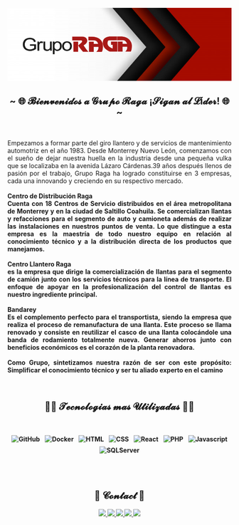 <div align="center">
  
<!-- ![](https://typograssy.deno.dev/api?text=Suki-Chan!&l0=none&bg=none&frame=none&speed=100&comment=) -->

![Preview](https://raw.githubusercontent.com/Grupo-Raga/Grupo-Raga/main/header2.png)

</div>
 
<h2 align="center">~ 🌐 𝓑𝓲𝓮𝓷𝓿𝓮𝓷𝓲𝓭𝓸𝓼 𝓪 𝓖𝓻𝓾𝓹𝓸 𝓡𝓪𝓰𝓪 ¡𝓢𝓲𝓰𝓪𝓷 𝓪𝓵 𝓛í𝓭𝓮𝓻! 🌐 ~</h2>

<br>
<p align="justify"> 
Empezamos a formar parte del giro llantero y de servicios de mantenimiento automotriz en el año 1983. Desde Monterrey Nuevo León, comenzamos con el sueño de dejar nuestra huella en la industria desde una pequeña vulka que se localizaba en la avenida Lázaro Cárdenas.39 años después llenos de pasión por el trabajo, Grupo Raga ha logrado constituirse en 3 empresas, cada una innovando y creciendo en su respectivo mercado.
<br><br>
<b>Centro de Distribución Raga<b>
<br>
Cuenta con 18 Centros de Servicio distribuidos en el área metropolitana de Monterrey y en la ciudad de Saltillo Coahuila. Se comercializan llantas y refacciones para el segmento de auto y camioneta además de realizar las instalaciones en nuestros puntos de venta. Lo que distingue a esta empresa es la maestría de todo nuestro equipo en relación al conocimiento técnico y a la distribución directa de los productos que manejamos.
<br><br>
<b>Centro Llantero Raga<b>
<br>
 es la empresa que dirige la comercialización de llantas para el segmento de camión junto con los servicios técnicos para la línea de transporte. El enfoque de apoyar en la profesionalización del control de llantas es nuestro ingrediente principal.
<br><br>
<b>Bandarey<b>
<br>
Es el complemento perfecto para el transportista, siendo la empresa que realiza el proceso de remanufactura de una llanta. Este proceso se llama renovado y consiste en reutilizar el casco de una llanta colocándole una banda de rodamiento totalmente nueva. Generar ahorros junto con beneficios económicos es el corazón de la planta renovadora.
<br><br>
<b>Como Grupo, sintetizamos nuestra razón de ser con este propósito: Simplificar el conocimiento técnico y ser tu aliado experto en el camino<b>
<br>
</p>



<br>
<h2 align="center">🧑‍💻 𝓣𝓮𝓬𝓷𝓸𝓵𝓸𝓰𝓲𝓪𝓼 𝓶𝓪𝓼 𝓤𝓽𝓲𝓵𝓲𝔃𝓪𝓭𝓪𝓼 🧑‍💻</h2>
<br>
<p align="center">
	<img src="https://cdn.jsdelivr.net/gh/devicons/devicon/icons/git/git-original.svg" alt="GitHub" width="54" height5464" style="vertical-align:top; margin:4px;">
	<img src="https://cdn.jsdelivr.net/gh/devicons/devicon/icons/docker/docker-plain.svg" alt="Docker" width="54" height="54" style="vertical-align:top; margin:4px;">
	<img src="https://cdn.jsdelivr.net/gh/devicons/devicon/icons/html5/html5-plain.svg" alt="HTML" width="54" height="54" style="vertical-align:top; margin:4px;">
  <img src="https://cdn.jsdelivr.net/gh/devicons/devicon/icons/css3/css3-plain.svg" alt="CSS" width="54" height="54" style="vertical-align:top; margin:4px;">
	<img src="https://cdn.jsdelivr.net/gh/devicons/devicon/icons/react/react-original.svg" alt="React" width="54" height="54" style="vertical-align:top; margin:4px;">
	<img src="https://cdn.jsdelivr.net/gh/devicons/devicon/icons/php/php-plain.svg" alt="PHP" width="54" height="54" style="vertical-align:top; margin:4px;">
	<img src="https://cdn.jsdelivr.net/gh/devicons/devicon/icons/javascript/javascript-plain.svg" alt="Javascript" width="54" height="54" style="vertical-align:top; margin:4px;">
	<img src="https://cdn.jsdelivr.net/gh/devicons/devicon/icons/microsoftsqlserver/microsoftsqlserver-plain.svg" alt="SQLServer" width="54" height="54" style="vertical-align:top; margin:4px;">
</p>
<br>

<br>
<h2 align="center">💬 𝓒𝓸𝓷𝓽𝓪𝓬𝓽 💬</h2>
<p align="center"> 

<div align="center">
  <a href="https://www.facebook.com/GrupoRagaOficial/" target="_blank">
    <img src="https://img.shields.io/badge/Facebook-1877F2?style=for-the-badge&logo=facebook&logoColor=white" target="_blank" rel="noopener noreferrer">
  </a>
<a href="[https://www.facebook.com/GrupoRagaOficial/](https://www.instagram.com/grupo_raga/)" target="_blank">
    <img src="https://img.shields.io/badge/Instagram-E4405F?style=for-the-badge&logo=instagram&logoColor=white" target="_blank" rel="noopener noreferrer">
  </a>
<a href="https://api.whatsapp.com/send/?phone=8130870417" target="_blank">
    <img src="https://img.shields.io/badge/WhatsApp-25D366?style=for-the-badge&logo=whatsapp&logoColor=white" target="_blank" rel="noopener noreferrer">
  </a>
  <a href="mailto:contacto@raga.com.mx" target="_blank">
    <img src="https://img.shields.io/badge/Gmail-D14836?style=for-the-badge&logo=gmail&logoColor=white" target="_blank" rel="noopener noreferrer">
  </a>
  <a href="https://github.com//Grupo-Raga" target="_blank">
    <img src="https://img.shields.io/badge/-GitHub-181717?style=for-the-badge&logo=GitHub&logoColor=white'" target="_blank" rel="noopener noreferrer">
  </a>
  <br>
</div>

</p>
